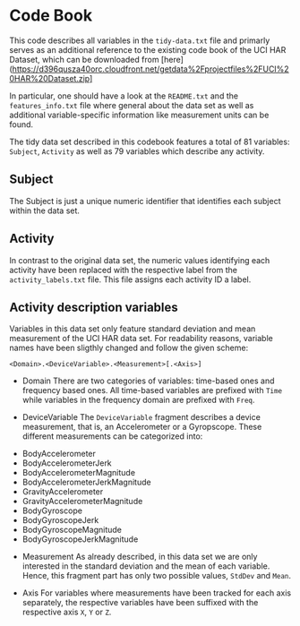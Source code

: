 # Code Book
This code describes all variables in the `tidy-data.txt` file and primarly 
serves as an additional reference to the existing code book of the UCI HAR Dataset, which 
can be downloaded from 
[here](https://d396qusza40orc.cloudfront.net/getdata%2Fprojectfiles%2FUCI%20HAR%20Dataset.zip]

In particular, one should have a look at the `README.txt` and the `features_info.txt` file where
general about the data set as well as 
additional variable-specific information like measurement units can be found.

The tidy data set described in this codebook features a total of 81 variables: 
`Subject`, `Activity` as well as 79 variables which describe any activity.

## Subject
The Subject is just a unique numeric identifier that identifies each subject within the data set.

## Activity
In contrast to the original data set, the numeric values identifying each activity have been 
replaced with the respective label from the `activity_labels.txt` file. This file assigns
each activity ID a label.

## Activity description variables 
Variables in this data set only feature standard deviation and mean measurement of the 
UCI HAR data set. 
For readability reasons, variable names have been sligthly changed and follow the given scheme:

`<Domain>.<DeviceVariable>.<Measurement>[.<Axis>]`

* Domain
There are two categories of variables: time-based ones and frequency based ones.
All time-based variables are prefixed with `Time` while variables in the frequency domain are prefixed with `Freq`.

* DeviceVariable
The `DeviceVariable` fragment describes a device measurement, that is, an Accelerometer or a Gyropscope.
These different measurements can be categorized into:
- BodyAccelerometer
- BodyAccelerometerJerk
- BodyAccelerometerMagnitude
- BodyAccelerometerJerkMagnitude
- GravityAccelerometer
- GravityAccelerometerMagnitude
- BodyGyroscope
- BodyGyroscopeJerk
- BodyGyroscopeMagnitude
- BodyGyroscopeJerkMagnitude

* Measurement
As already described, in this data set we are only interested in the standard deviation and the mean of each variable.
Hence, this fragment part has only two possible values, `StdDev` and `Mean`.

* Axis
For variables where measurements have been tracked for each axis separately, the respective variables have been suffixed 
with the respective axis `X`, `Y` or `Z`.

